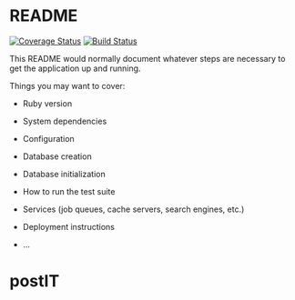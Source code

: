 # README
[![Coverage Status](https://coveralls.io/repos/github/Jessica-Koch/postIT/badge.svg)](https://coveralls.io/github/Jessica-Koch/postIT)
[![Build Status](https://travis-ci.org/Jessica-Koch/postIT.svg?branch=master)](https://travis-ci.org/Jessica-Koch/postIT)


This README would normally document whatever steps are necessary to get the
application up and running.

Things you may want to cover:

* Ruby version

* System dependencies

* Configuration

* Database creation

* Database initialization

* How to run the test suite

* Services (job queues, cache servers, search engines, etc.)

* Deployment instructions

* ...
# postIT
